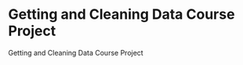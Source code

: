 Getting and Cleaning Data Course Project
==============================

Getting and Cleaning Data Course Project
